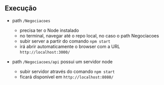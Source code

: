 ## Execução
* path `/Negociacoes`
  - precisa ter o Node instalado
  - no terminal, navegar até o repo local, no caso o path Negociacoes
  - subir server a partir do comando `npm start`
  - irá abrir automaticamente o browser com a URL `http://localhost:3000/`

* path `/Negociacoes/api` possui um servidor node
  - subir servidor através do comando `npm start`
  - ficará disponível em `http://localhost:8080/`